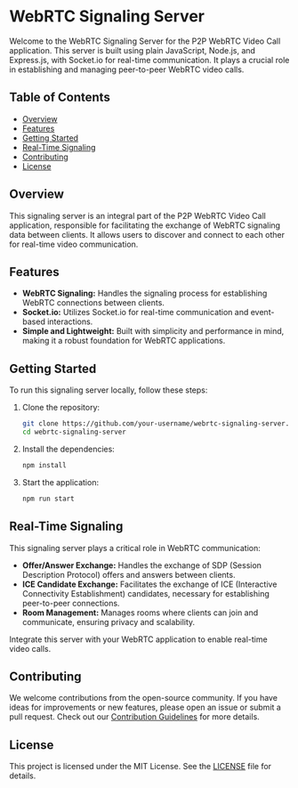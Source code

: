 # WebRTC Signaling Server

Welcome to the WebRTC Signaling Server for the P2P WebRTC Video Call application. This server is built using plain JavaScript, Node.js, and Express.js, with Socket.io for real-time communication. It plays a crucial role in establishing and managing peer-to-peer WebRTC video calls.

## Table of Contents

- [Overview](#overview)
- [Features](#features)
- [Getting Started](#getting-started)
- [Real-Time Signaling](#real-time-signaling)
- [Contributing](#contributing)
- [License](#license)

## Overview

This signaling server is an integral part of the P2P WebRTC Video Call application, responsible for facilitating the exchange of WebRTC signaling data between clients. It allows users to discover and connect to each other for real-time video communication.

## Features

- **WebRTC Signaling:** Handles the signaling process for establishing WebRTC connections between clients.
- **Socket.io:** Utilizes Socket.io for real-time communication and event-based interactions.
- **Simple and Lightweight:** Built with simplicity and performance in mind, making it a robust foundation for WebRTC applications.

## Getting Started

To run this signaling server locally, follow these steps:

1. Clone the repository:

   ```bash
   git clone https://github.com/your-username/webrtc-signaling-server.git
   cd webrtc-signaling-server

2. Install the dependencies:
   
   ```bash
   npm install

3. Start the application:

    ```bash
    npm run start

## Real-Time Signaling

This signaling server plays a critical role in WebRTC communication:

- **Offer/Answer Exchange:** Handles the exchange of SDP (Session Description Protocol) offers and answers between clients.
- **ICE Candidate Exchange:** Facilitates the exchange of ICE (Interactive Connectivity Establishment) candidates, necessary for establishing peer-to-peer connections.
- **Room Management:** Manages rooms where clients can join and communicate, ensuring privacy and scalability.

Integrate this server with your WebRTC application to enable real-time video calls.

## Contributing

We welcome contributions from the open-source community. If you have ideas for improvements or new features, please open an issue or submit a pull request. Check out our [Contribution Guidelines](CONTRIBUTING.md) for more details.

## License

This project is licensed under the MIT License. See the [LICENSE](LICENSE) file for details.
